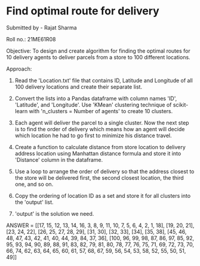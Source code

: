 # Find optimal route for delivery
Submitted by - Rajat Sharma

Roll no.: 21ME61R08

Objective: To design and create algorithm for finding the optimal routes for 10 delivery agents to deliver parcels from a store to 100 different locations.

Approach:

1. Read the 'Location.txt' file that contains ID, Latitude and Longitude of all 100 delivery locations and create their separate list.

2. Convert the lists into a Pandas dataframe with column names 'ID', 'Latitude', and 'Longitude'. Use 'KMean' clustering technique of scikit-learn with 'n_clusters = Number of agents' to create 10 clusters.

3. Each agent will deliver the parcel to a single cluster. Now the next step is to find the order of delivery which means how an agent will decide which location he had to go first to minimize his distance travel.

4. Create a function to calculate distance from store location to delivery address location using Manhattan distance formula and store it into 'Distance' column in the dataframe.

5. Use a loop to arrange the order of delivery so that the address closest to the store will be delivered first, the second closest location, the third one, and so on.

6. Copy the ordering of location ID as a set and store it for all clusters into the 'output' list.

7. 'output' is the solution we need.

ANSWER = [[17, 15, 12, 13, 14, 16, 3, 8, 9, 11, 10, 7, 5, 6, 4, 2, 1, 18], [19, 20, 21], [23, 24, 22], [26, 25, 27, 28, 29], [31, 30], [32, 33], [34], [35, 38], [45, 46, 48, 47, 43, 42, 41, 40, 44, 39, 84, 37, 36], [100, 96, 99, 98, 87, 86, 97, 85, 92, 95, 93, 94, 90, 89, 88, 91, 83, 82, 79, 81, 80, 78, 77, 76, 75, 71, 69, 72, 73, 70, 66, 74, 62, 63, 64, 65, 60, 61, 57, 68, 67, 59, 56, 54, 53, 58, 52, 55, 50, 51, 49]]
